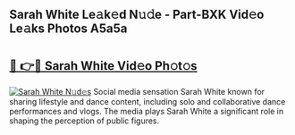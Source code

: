 ## Sarah White Le𝚊k𝚎d N𝚞𝚍e - Part-BXK Vid𝚎o Le𝚊ks Photos A5a5a

# <h2><a href="http://fbeyfdz.evod.top/?m=Sarah+White">🔗 👉🔴 Sarah White Vid𝚎o Ph𝚘t𝚘s</a></h2>

[![Sarah White N𝚞d𝚎s](https://i.imgur.com/8V9OHl7.gif)](http://fbeyfdz.evod.top/?m=Sarah+White)
Social media sensation Sarah White known for sharing lifestyle and dance content, including solo and collaborative dance performances and vlogs. The media plays Sarah White a significant role in shaping the perception of public figures. 
